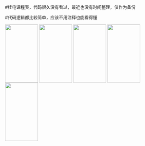 
#桂电课程表，代码很久没有看过，最近也没有时间整理，仅作为备份

#代码逻辑都比较简单，应该不用注释也能看得懂

<img src="https://raw.githubusercontent.com/fxlddd/GUET-CourseTable/master/imgs/1.png" width = "108" height = "192" div align=center />

<img src="https://raw.githubusercontent.com/fxlddd/GUET-CourseTable/master/imgs/2.png" width = "108" height = "192" div align=center />

<img src="https://raw.githubusercontent.com/fxlddd/GUET-CourseTable/master/imgs/3.png" width = "108" height = "192" div align=center />

<img src="https://raw.githubusercontent.com/fxlddd/GUET-CourseTable/master/imgs/4.png" width = "108" height = "192" div align=center />

<img src="https://raw.githubusercontent.com/fxlddd/GUET-CourseTable/master/imgs/5.png" width = "108" height = "192" div align=center />

